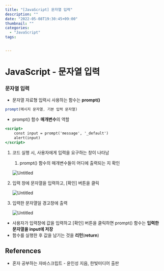 ```yaml
---
title: "[JavaScript] 문자열 입력"
description: ""
date: "2022-05-08T19:30:45+09:00"
thumbnail: ""
categories:
  - "JavaScript"
tags:
 

---
```

<!--more-->
# JavaScript - 문자열 입력

### 문자열 입력

- 문자열 자료형 입력시 사용하는 함수는 **prompt()**

```jsx
prompt(메시지 문자열, 기본 입력 문자열)
```

- prompt() 함수 **매개변수**의 역할

```jsx
<script>
	const input = prompt('message', '_default')
	alert(input)
</script>
```

1. 코드 실행 시, 사용자에게 입력을 요구하는 창이 나타남
    1. prompt() 함수의 매개변수들이 어디에 출력되는 지 확인
    
    ![Untitled](/images/lang_javascript/JavaScript_문자열_입력/Untitled.png)
    
2. 입력 창에 문자열을 입력하고, [확인] 버튼을 클릭
    
    ![Untitled](/images/lang_javascript/JavaScript_문자열_입력/Untitled%201.png)
    
3. 입력한 문자열일 경고창에 출력
    
    ![Untitled](/images/lang_javascript/JavaScript_문자열_입력/Untitled%202.png)
    
- 사용자가 입력창에 값을 입력하고 [확인] 버튼을 클릭하면 prompt() 함수는 **입력한 문자열을 input에 저장**
- 함수를 실행한 후 값을 남기는 것을 **리턴**(**return**)

## References

- 혼자 공부하는 자바스크립트 - 윤인성 지음, 한빛미디어 출판